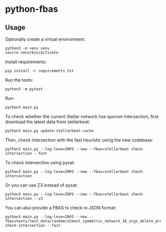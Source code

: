 # python-fbas

## Usage

Optionally create a virtual environment:

```
python3 -m venv venv
source venv/bin/activate
```

Install requirements:
```
pip install -r requirements.txt
```

Run the tests:
```
python3 -m pytest
```

Run:
```
python3 main.py
```

To check whether the current Stellar network has quorum intersection, first download the latest data from stellarbeat:
```
python3 main.py update-stellarbeat-cache
```
Then, check intersection with the fast heuristic using the new codebase:
```
python3 main.py --log-leve=INFO --new --fbas=stellarbeat check-intersection --fast
```
To check intersection using pysat:
```
python3 main.py --log-leve=INFO --new --fbas=stellarbeat check-intersection
```
Or you can use Z3 instead of pysat:
```
python3 main.py --log-leve=INFO --new --fbas=stellarbeat check-intersection --z3
```

You can also provide a FBAS to check in JSON format:
```
python3 main.py --log-leve=INFO --new --fbas=tests/test_data/random/almost_symmetric_network_16_orgs_delete_prob_factor_1.json check-intersection --fast
```